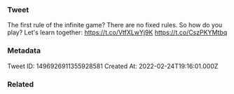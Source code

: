 ### Tweet
The first rule of the infinite game? There are no fixed rules.
So how do you play? Let's learn together: https://t.co/VtfXLwYj9K https://t.co/CszPKYMtbq

### Metadata
Tweet ID: 1496926911355928581
Created At: 2022-02-24T19:16:01.000Z

### Related

